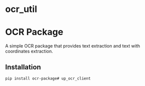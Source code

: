 # ocr_util

# OCR Package

A simple OCR package that provides text extraction and text with coordinates extraction.

## Installation

```bash
pip install ocr-package# up_ocr_client
